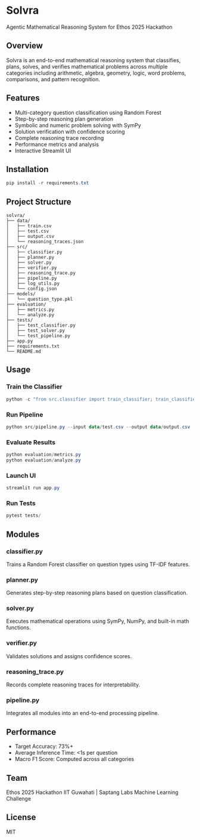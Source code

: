 # Solvra

Agentic Mathematical Reasoning System for Ethos 2025 Hackathon

## Overview

Solvra is an end-to-end mathematical reasoning system that classifies, plans, solves, and verifies mathematical problems across multiple categories including arithmetic, algebra, geometry, logic, word problems, comparisons, and pattern recognition.

## Features

- Multi-category question classification using Random Forest
- Step-by-step reasoning plan generation
- Symbolic and numeric problem solving with SymPy
- Solution verification with confidence scoring
- Complete reasoning trace recording
- Performance metrics and analysis
- Interactive Streamlit UI

## Installation

```powershell
pip install -r requirements.txt
```

## Project Structure

```
solvra/
├── data/
│   ├── train.csv
│   ├── test.csv
│   ├── output.csv
│   └── reasoning_traces.json
├── src/
│   ├── classifier.py
│   ├── planner.py
│   ├── solver.py
│   ├── verifier.py
│   ├── reasoning_trace.py
│   ├── pipeline.py
│   ├── log_utils.py
│   └── config.json
├── models/
│   └── question_type.pkl
├── evaluation/
│   ├── metrics.py
│   └── analyze.py
├── tests/
│   ├── test_classifier.py
│   ├── test_solver.py
│   └── test_pipeline.py
├── app.py
├── requirements.txt
└── README.md
```

## Usage

### Train the Classifier

```powershell
python -c "from src.classifier import train_classifier; train_classifier('data/train.csv', 'models/question_type.pkl')"
```

### Run Pipeline

```powershell
python src/pipeline.py --input data/test.csv --output data/output.csv
```

### Evaluate Results

```powershell
python evaluation/metrics.py
python evaluation/analyze.py
```

### Launch UI

```powershell
streamlit run app.py
```

### Run Tests

```powershell
pytest tests/
```

## Modules

### classifier.py
Trains a Random Forest classifier on question types using TF-IDF features.

### planner.py
Generates step-by-step reasoning plans based on question classification.

### solver.py
Executes mathematical operations using SymPy, NumPy, and built-in math functions.

### verifier.py
Validates solutions and assigns confidence scores.

### reasoning_trace.py
Records complete reasoning traces for interpretability.

### pipeline.py
Integrates all modules into an end-to-end processing pipeline.

## Performance

- Target Accuracy: 73%+
- Average Inference Time: <1s per question
- Macro F1 Score: Computed across all categories

## Team

Ethos 2025 Hackathon
IIT Guwahati | Saptang Labs
Machine Learning Challenge

## License

MIT
